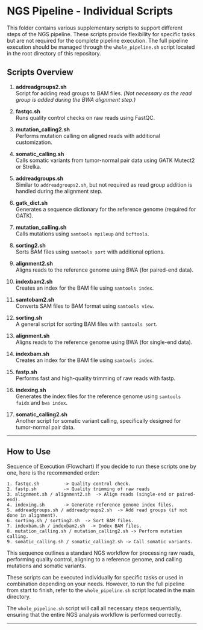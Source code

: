 # NGS Pipeline - Individual Scripts

This folder contains various supplementary scripts to support different steps of the NGS pipeline. These scripts provide flexibility for specific tasks but are not required for the complete pipeline execution. The full pipeline execution should be managed through the `whole_pipeline.sh` script located in the root directory of this repository.

## Scripts Overview

1. **addreadgroups2.sh**  
   Script for adding read groups to BAM files. *(Not necessary as the read group is added during the BWA alignment step.)*

2. **fastqc.sh**  
   Runs quality control checks on raw reads using FastQC.

3. **mutation_calling2.sh**  
   Performs mutation calling on aligned reads with additional customization.

4. **somatic_calling.sh**  
   Calls somatic variants from tumor-normal pair data using GATK Mutect2 or Strelka.

5. **addreadgroups.sh**  
   Similar to `addreadgroups2.sh`, but not required as read group addition is handled during the alignment step.

6. **gatk_dict.sh**  
   Generates a sequence dictionary for the reference genome (required for GATK).

7. **mutation_calling.sh**  
   Calls mutations using `samtools mpileup` and `bcftools`.

8. **sorting2.sh**  
   Sorts BAM files using `samtools sort` with additional options.

9. **alignment2.sh**  
   Aligns reads to the reference genome using BWA (for paired-end data).

10. **indexbam2.sh**  
    Creates an index for the BAM file using `samtools index`.

11. **samtobam2.sh**  
    Converts SAM files to BAM format using `samtools view`.

12. **sorting.sh**  
    A general script for sorting BAM files with `samtools sort`.

13. **alignment.sh**  
    Aligns reads to the reference genome using BWA (for single-end data).

14. **indexbam.sh**  
    Creates an index for the BAM file using `samtools index`.

15. **fastp.sh**  
    Performs fast and high-quality trimming of raw reads with fastp.

16. **indexing.sh**  
    Generates the index files for the reference genome using `samtools faidx` and `bwa index`.

17. **somatic_calling2.sh**  
    Another script for somatic variant calling, specifically designed for tumor-normal pair data.

---

## How to Use
Sequence of Execution (Flowchart)
If you decide to run these scripts one by one, here is the recommended order:

```
1. fastqc.sh         -> Quality control check.
2. fastp.sh          -> Quality trimming of raw reads
3. alignment.sh / alignment2.sh  -> Align reads (single-end or paired-end).
4. indexing.sh       -> Generate reference genome index files.
5. addreadgroups.sh / addreadgroups2.sh  -> Add read groups (if not done in alignment).
6. sorting.sh / sorting2.sh  -> Sort BAM files.
7. indexbam.sh / indexbam2.sh  -> Index BAM files.
8. mutation_calling.sh / mutation_calling2.sh -> Perform mutation calling.
9. somatic_calling.sh / somatic_calling2.sh -> Call somatic variants.
```
This sequence outlines a standard NGS workflow for processing raw reads, performing quality control, aligning to a reference genome, and calling mutations and somatic variants.

These scripts can be executed individually for specific tasks or used in combination depending on your needs. However, to run the full pipeline from start to finish, refer to the `whole_pipeline.sh` script located in the main directory.

The `whole_pipeline.sh` script will call all necessary steps sequentially, ensuring that the entire NGS analysis workflow is performed correctly.

---

